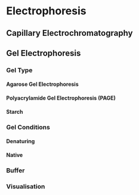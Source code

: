# Electrophoresis

## Capillary Electrochromatography

## Gel Electrophoresis

### Gel Type

#### Agarose Gel Electrophoresis

#### Polyacrylamide Gel Electrophoresis (PAGE)

#### Starch

### Gel Conditions

#### Denaturing

#### Native

### Buffer

### Visualisation

